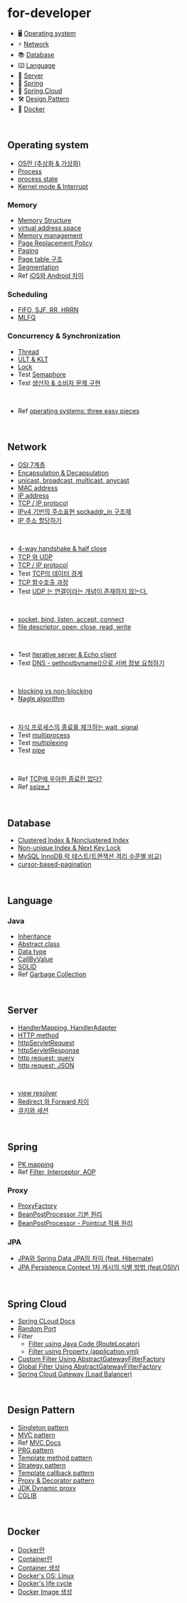 # for-developer

- 🖥 [Operating system](#operating-system)
- ⚡️ [Network](#network)
- 📚 [Database](#database)
- ⌨️ [Language](#language)
- 💌 [Server](#server)
- 🌱 [Spring](#spring)
- 🌱 [Spring Cloud](#spring-cloud)
- 🛠 [Design Pattern](#design-pattern)
- 🐳 [Docker](#docker)

<br>

## Operating system

- [OS란 (추상화 & 가상화)](https://github.com/nayoung8142/for-developer/blob/master/Operating-system/operating_system.md)
- [Process](https://github.com/nayoung8142/for-developer/blob/master/Operating-system/process.md)
- [process state](https://github.com/nayoung8142/for-developer/blob/master/Operating-system/process_state.md)
- [Kernel mode & Interrupt](https://github.com/nayoung8142/for-developer/blob/master/Operating-system/interrupt.md)

### Memory

- [Memory Structure](https://github.com/nayoung8142/for-developer/blob/master/Operating-system/memory_structure.md)
- [virtual address space](https://github.com/nayoung8142/for-developer/blob/master/Operating-system/virtual_address_space.md)
- [Memory management](https://github.com/nayoung8142/for-developer/blob/master/Operating-system/memory_management.md)
- [Page Replacement Policy](https://github.com/nayoung8142/for-developer/blob/master/Operating-system/page_replacement_policy.md)
- [Paging](https://github.com/nayoung8142/for-developer/blob/master/Operating-system/paging.md)
- [Page table 구조](https://github.com/nayoung8142/for-developer/blob/master/Operating-system/page_table_structure.md)
- [Segmentation](https://github.com/nayoung8142/for-developer/blob/master/Operating-system/segmentation.md)
- Ref [iOS와 Android 차이](https://github.com/nayoung8142/for-developer/blob/master/Operating-system/difference_between_iOS_and_Android.md)

### Scheduling

- [FIFO, SJF, RR, HRRN](https://github.com/nayoung8142/for-developer/blob/master/Operating-system/scheduling.md)
- [MLFQ](https://github.com/nayoung8142/for-developer/blob/master/Operating-system/multi_level_feedback_queue.md)

### Concurrency & Synchronization

- [Thread](https://github.com/nayoung8142/for-developer/blob/master/operating-system/docs/thread.md)
- [ULT & KLT](https://github.com/nayoung8142/for-developer/blob/master/operating-system/docs/ult_and_klt.md)
- [Lock](https://github.com/nayoung8142/for-developer/blob/master/operating-system/docs/lock.md)
- Test [Semaphore](https://github.com/nayoung8142/for-developer/blob/master/operating-system/docs/semaphore.md)
- Test [생산자 & 소비자 문제 구현](https://github.com/nayoung8142/for-developer/blob/master/operating-system/docs/producer_consumer_problem.md)
<br>

- Ref [operating systems: three easy pieces](https://pages.cs.wisc.edu/~remzi/OSTEP/)

<br>

## Network

- [OSI 7계층](https://github.com/nayoung8142/for-developer/blob/master/Network/theory/OSI-7-layer.md)
- [Encapsulation & Decapsulation](https://github.com/nayoung8142/for-developer/blob/master/Network/theory/encapsulation.md)
- [unicast, broadcast, multicast, anycast](https://github.com/nayoung8142/for-developer/blob/master/Network/theory/unicast_BUM_traffic.md)
- [MAC address](https://github.com/nayoung8142/for-developer/blob/master/Network/theory/MAC-address.md)
- [IP address](https://github.com/nayoung8142/for-developer/blob/master/Network/theory/IP-address.md)
- [TCP / IP protocol](https://github.com/nayoung8142/for-developer/blob/master/Network/theory/TCP-IP-protocol.md)
- [IPv4 기반의 주소표현 sockaddr_in 구조체](https://github.com/nayoung8142/for-developer/blob/master/Network/theory/sockaddr.md)
- [IP 주소 할당하기](https://github.com/nayoung8142/for-developer/blob/master/Network/theory/allocate-ip.md)
<br>

- [4-way handshake & half close](https://github.com/nayoung8142/for-developer/blob/master/Network/theory/4-way-handshake.md)
- [TCP 와 UDP](https://github.com/nayoung8142/for-developer/blob/master/Network/theory/TCP-VS-UDP.md)
- [TCP / IP protocol](https://github.com/nayoung8142/for-developer/blob/master/Network/theory/TCP-IP-protocol.md)
- Test [TCP의 데이터 경계](https://github.com/nayoung8142/for-developer/blob/master/Network/theory/boundary-of-tcp-transmission-data.md)
- [TCP 함수호출 과정](https://github.com/nayoung8142/for-developer/blob/master/Network/theory/TCP-system-call.md)
- Test [UDP 는 연결이라는 개념이 존재하지 않는다.](https://github.com/nayoung8142/for-developer/blob/master/Network/theory/UDP-system-call.md)
<br>

- [socket, bind, listen, accept, connect](https://github.com/nayoung8142/for-developer/blob/master/Network/theory/socket.md)
- [file descriptor, open, close, read, write](https://github.com/nayoung8142/for-developer/blob/master/Network/theory/file-descriptor.md)
<br>

- Test [Iterative server & Echo client](https://github.com/nayoung8142/for-developer/blob/master/Network/theory/iterative-server-and-echo-client.md)
- Test [DNS - gethostbyname()으로 서버 정보 요청하기](https://github.com/nayoung8142/for-developer/blob/master/Network/theory/dns.md)
<br>

- [blocking vs non-blocking](https://github.com/nayoung8142/for-developer/blob/master/Network/theory/blocking-vs-non-blocking.md)
- [Nagle algorithm](https://github.com/nayoung8142/for-developer/blob/master/Network/theory/nagle-algorithm.md)
<br>

- [자식 프로세스의 종료를 체크하는 wait, signal](https://github.com/nayoung8142/for-developer/blob/master/Network/theory/zombie-check.md)
- Test [multiprocess](https://github.com/nayoung8142/for-developer/blob/master/Network/theory/multiprocess.md)
- Test [multiplexing](https://github.com/nayoung8142/for-developer/blob/master/Network/theory/multiplexing.md)
- Test [pipe](https://github.com/nayoung8142/for-developer/blob/master/Network/theory/pipe.md)
<br>

- Ref [TCP에 우아한 종료란 없다?](https://sunyzero.tistory.com/269)
- Ref [ssize_t](https://lacti.github.io/2011/01/08/different-between-size-t-ssize-t/)

<br>

## Database

- [Clustered Index & Nonclustered Index](https://github.com/imzero238/for-interview/blob/master/database/clustered_index_and_nonclustered_index.md)
- [Non-unique Index & Next Key Lock](https://medium.com/@im_zero/non-unique-index%EC%99%80-next-key-lock-b314379d9b0f)
- [MySQL InnoDB 락 테스트(트랜잭션 격리 수준별 비교)](https://medium.com/@im_zero/innodb-%EB%9D%BD-%ED%85%8C%EC%8A%A4%ED%8A%B8-ab712d19b74f)
- [cursor-based-pagination](https://medium.com/@im_zero/infinite-scroll-encountered-two-children-with-the-same-key-%EC%97%90%EB%9F%AC-48c62db262e1)

<br>

## Language

### Java

- [Inheritance](https://github.com/nayoung8142/for-developer/blob/master/Language/Java/Inheritance.md)
- [Abstract class](https://github.com/nayoung8142/for-developer/blob/master/Language/Java/AbstractClass.md)
- [Data type](https://github.com/nayoung8142/for-developer/blob/master/Language/Java/DataType.md)
- [CallByValue](https://github.com/nayoung8142/for-developer/blob/master/Language/Java/CallByValue.md)
- [SOLID](https://github.com/nayoung8142/for-developer/blob/master/Language/Java/SOLID.md)
- Ref [Garbage Collection](https://d2.naver.com/helloworld/1329)

<br>

## Server

- [HandlerMapping, HandlerAdapter](https://github.com/nayoung8142/for-developer/blob/master/Server/Web/handler_mapping_and_adapter.md)
- [HTTP method](https://github.com/nayoung8142/for-developer/blob/master/Server/Web/http_method.md)
- [httpServletRequest](https://github.com/nayoung8142/for-developer/blob/master/Server/Web/httpServletRequest.md)
- [httpServletResponse](https://github.com/nayoung8142/for-developer/blob/master/Server/Web/httpServletResponse.md)
- [http request: query](https://github.com/nayoung8142/for-developer/blob/master/Server/Web/http_request_query.md)
- [http request: JSON](https://github.com/nayoung8142/for-developer/blob/master/Server/Web/http_request_json.md)
<br>

- [view resolver](https://github.com/nayoung8142/for-developer/blob/master/Server/Web/view_resolver.md)
- [Redirect 와 Forward 차이](https://github.com/nayoung8142/for-developer/blob/master/Server/Web/redirect_forward.md)
- [쿠키와 세션](https://github.com/nayoung8142/for-developer/blob/master/Server/Web/cookie_and_session.md)

<br>

## Spring

- [PK mapping](https://github.com/nayoung8142/for-developer/blob/master/Spring/PK_mapping.md)
- Ref [Filter, Interceptor, AOP](https://popo015.tistory.com/116?category=902728)

### Proxy

- [ProxyFactory](https://github.com/nayoung8142/for-developer/blob/master/Spring/proxy/ProxyFactory.md)
- [BeanPostProcessor 기본 원리](https://github.com/nayoung8142/for-developer/blob/master/Spring/proxy/BeanPostProcessor_basic.md)
- [BeanPostProcessor - Pointcut 적용 원리](https://github.com/nayoung8142/for-developer/blob/master/Spring/proxy/BeanPostProcessor_pointcut.md)

### JPA

- [JPA와 Spring Data JPA의 차이 (feat. Hibernate)](https://velog.io/@evelyn82ny/JPA-vs-Spring-Data-JPA)
- [JPA Persistence Context 1차 캐시의 식별 방법 (feat.OSIV)](https://velog.io/@evelyn82ny/how-to-identify-a-first-level-cache)

<br>

## Spring Cloud

- [Spring CLoud Docs](https://spring.io/projects/spring-cloud)
- [Random Port](https://github.com/nayoung8142/for-developer/blob/master/Spring-Cloud/random_port.md)
- Filter
  - [Filter using Java Code (RouteLocator)](https://github.com/nayoung8142/for-developer/blob/master/Spring-Cloud/filter_using_java_code.md)
  - [Filter using Property (application.yml)](https://github.com/nayoung8142/for-developer/blob/master/Spring-Cloud/filter_using_property.md)
- [Custom Filter Using AbstractGatewayFilterFactory](https://github.com/nayoung8142/for-developer/blob/master/Spring-Cloud/custom_filter.md)
- [Global Filter Using AbstractGatewayFilterFactory](https://github.com/nayoung8142/for-developer/blob/master/Spring-Cloud/global_filter.md)
- [Spring Cloud Gateway (Load Balancer)](https://github.com/nayoung8142/for-developer/blob/master/Spring-Cloud/spring-cloud-gateway.md)
<br>

## Design Pattern

- [Singleton pattern](https://github.com/nayoung8142/for-developer/blob/master/design-pattern/docs/singleton_pattern.md)
- [MVC pattern](https://github.com/nayoung8142/for-developer/blob/master/Server/pattern/spring_mvc.md)
- Ref [MVC Docs](https://docs.spring.io/spring-framework/docs/current/reference/html/web.html#mvc-servlet)
- [PRG pattern](https://github.com/nayoung8142/for-developer/blob/master/design-pattern/post_redirect_get_pattern.md)
- [Template method pattern](https://github.com/nayoung8142/for-developer/blob/master/design-pattern/template_method_pattern.md)
- [Strategy pattern](https://github.com/nayoung8142/for-developer/blob/master/design-pattern/strategy_pattern.md)
- [Template callback pattern](https://github.com/nayoung8142/for-developer/blob/master/design-pattern/template_callback_pattern.md)
- [Proxy & Decorator pattern](https://github.com/nayoung8142/for-developer/blob/master/design-pattern/proxy_and_decorator_pattern.md)
- [JDK Dynamic proxy](https://github.com/nayoung8142/for-developer/blob/master/design-pattern/JDK_dynamic_proxy.md)
- [CGLIB](https://github.com/nayoung8142/for-developer/blob/master/design-pattern/CGLIB.md)

<br>

## Docker

- [Docker란](https://github.com/nayoung8142/for-developer/blob/master/Docker/what_is_docker.md)
- [Container란](https://github.com/nayoung8142/for-developer/blob/master/Docker/what_is_container.md)
- [Container 생성](https://github.com/nayoung8142/for-developer/blob/master/Docker/create_container.md)
- [Docker's OS: Linux](https://github.com/nayoung8142/for-developer/blob/master/Docker/docker_os_linux.md)
- [Docker's life cycle](https://github.com/nayoung8142/for-developer/blob/master/Docker/docker_life_cycle.md)
- [Docker Image 생성](https://github.com/nayoung8142/for-developer/blob/master/Docker/create_docker_image.md)
